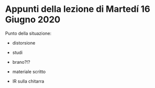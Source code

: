# Appunti della lezione di Martedí 16 Giugno 2020

Punto della situazione:

- distorsione

- studi

- brano?!?

- materiale scritto

- IR sulla chitarra
